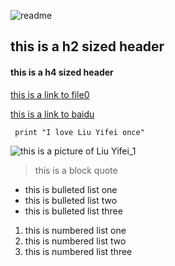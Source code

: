 ![readme](https://user-images.githubusercontent.com/82398304/114507579-e6a2f000-9c65-11eb-82e7-f166b42e93ca.png)

<h2 id="header">this is a h2 sized header</h2>

<h4 id="header">this is a h4 sized header</h4>

[this is a link to file0](file0.md)

[this is a link to baidu](http://www.baidu.com)

```code
 print "I love Liu Yifei once" 
```

![this is a picture of Liu Yifei_1](https://img1.baidu.com/it/u=2023051955,2584660320&fm=26&fmt=auto&gp=0.jpg)

> this is a block quote

* this is bulleted list one
* this is bulleted list two
* this is bulleted list three

1. this is numbered list one
2. this is numbered list two
3. this is numbered list three
